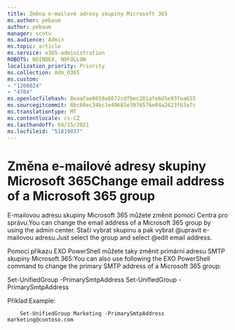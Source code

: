 ```yaml
---
title: Změna e-mailové adresy skupiny Microsoft 365
ms.author: pebaum
author: pebaum
manager: scotv
ms.audience: Admin
ms.topic: article
ms.service: o365-administration
ROBOTS: NOINDEX, NOFOLLOW
localization_priority: Priority
ms.collection: Adm_O365
ms.custom:
- "1200024"
- "4704"
ms.openlocfilehash: 8eaafae8650a8072cdfbec281afe6d5e93fea655
ms.sourcegitcommit: 8bc60ec34bc1e40685e3976576e04a2623f63a7c
ms.translationtype: MT
ms.contentlocale: cs-CZ
ms.lasthandoff: 04/15/2021
ms.locfileid: "51819037"
---
```

# <a name="change-email-address-of-a-microsoft-365-group"></a><span data-ttu-id="7deb2-102">Změna e-mailové adresy skupiny Microsoft 365</span><span class="sxs-lookup"><span data-stu-id="7deb2-102">Change email address of a Microsoft 365 group</span></span>

<span data-ttu-id="7deb2-103">E-mailovou adresu skupiny Microsoft 365 můžete změnit pomocí Centra pro správu.</span><span class="sxs-lookup"><span data-stu-id="7deb2-103">You can change the email address of a Microsoft 365 group by using the admin center.</span></span> <span data-ttu-id="7deb2-104">Stačí vybrat skupinu a pak vybrat @upravit e-mailovou adresu.</span><span class="sxs-lookup"><span data-stu-id="7deb2-104">Just select the group and select @edit email address.</span></span>

<span data-ttu-id="7deb2-105">Pomocí příkazu EXO PowerShell můžete taky změnit primární adresu SMTP skupiny Microsoft 365:</span><span class="sxs-lookup"><span data-stu-id="7deb2-105">You can also use following the EXO PowerShell command to change the primary SMTP address of a Microsoft 365 group:</span></span>

<span data-ttu-id="7deb2-106">Set-UnifiedGroup <Group Name> -PrimarySmtpAddress <new SMTP Address></span><span class="sxs-lookup"><span data-stu-id="7deb2-106">Set-UnifiedGroup <Group Name> -PrimarySmtpAddress <new SMTP Address></span></span>

<span data-ttu-id="7deb2-107">Příklad:</span><span class="sxs-lookup"><span data-stu-id="7deb2-107">Example:</span></span>

```
    Set-UnifiedGroup Marketing -PrimarySmtpAddress marketing@contoso.com
```
